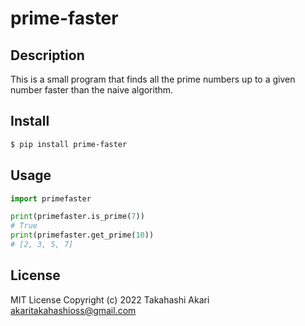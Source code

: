 # prime-faster

## Description

This is a small program that finds all the prime numbers up to a given number faster than the naive algorithm.

## Install

```bash
$ pip install prime-faster
```

## Usage

```python
import primefaster

print(primefaster.is_prime(7))
# True
print(primefaster.get_prime(10))
# [2, 3, 5, 7]
```

## License

MIT License Copyright (c) 2022 Takahashi Akari <akaritakahashioss@gmail.com>

